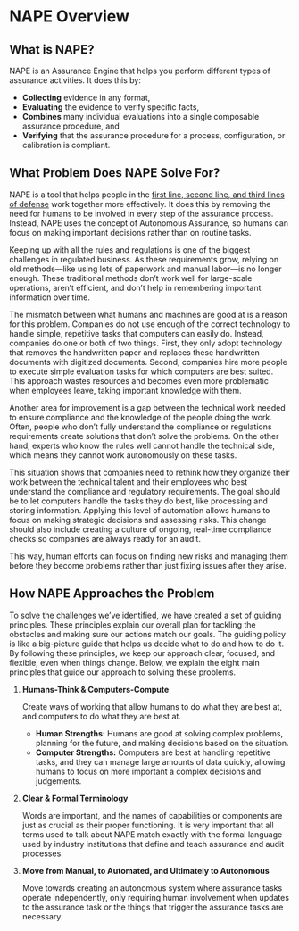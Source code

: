 # NAPE Overview

## What is NAPE?

NAPE is an Assurance Engine that helps you perform different types of assurance activities. It does this by:

- **Collecting** evidence in any format,
- **Evaluating** the evidence to verify specific facts,
- **Combines** many individual evaluations into a single composable assurance procedure, and
- **Verifying** that the assurance procedure for a process, configuration, or calibration is compliant.

## What Problem Does NAPE Solve For?

NAPE is a tool that helps people in the [first line, second line, and third lines of defense](iia-three-lines-of-defense.topic) work together more effectively. It does this by removing the need for humans to be involved in every step of the assurance process. Instead, NAPE uses the concept of Autonomous Assurance, so humans can focus on making important decisions rather than on routine tasks.

Keeping up with all the rules and regulations is one of the biggest challenges in regulated business. As these requirements grow, relying on old methods—like using lots of paperwork and manual labor—is no longer enough. These traditional methods don’t work well for large-scale operations, aren’t efficient, and don’t help in remembering important information over time.

The mismatch between what humans and machines are good at is a reason for this problem. Companies do not use enough of the correct technology to handle simple, repetitive tasks that computers can easily do. Instead, companies do one or both of two things. First, they only adopt technology that removes the handwritten paper and replaces these handwritten documents with digitized documents. Second, companies hire more people to execute simple evaluation tasks for which computers are best suited. This approach wastes resources and becomes even more problematic when employees leave, taking important knowledge with them.

Another area for improvement is a gap between the technical work needed to ensure compliance and the knowledge of the people doing the work. Often,  people who don’t fully understand the compliance or regulations requirements create solutions that don’t solve the problems. On the other hand, experts who know the rules well cannot handle the technical side, which means they cannot work autonomously on these tasks.

This situation shows that companies need to rethink how they organize their work between the technical talent and their employees who best understand the compliance and regulatory requirements. The goal should be to let computers handle the tasks they do best, like processing and storing information. Applying this level of automation allows humans to focus on making strategic decisions and assessing risks. This change should also include creating a culture of ongoing, real-time compliance checks so companies are always ready for an audit.

This way, human efforts can focus on finding new risks and managing them before they become problems rather than just fixing issues after they arise.

## How NAPE Approaches the Problem

To solve the challenges we’ve identified, we have created a set of guiding principles. These principles explain our overall plan for tackling the obstacles and making sure our actions match our goals. The guiding policy is like a big-picture guide that helps us decide what to do and how to do it. By following these principles, we keep our approach clear, focused, and flexible, even when things change. Below, we explain the eight main principles that guide our approach to solving these problems.

1. **Humans-Think & Computers-Compute**

    Create ways of working that allow humans to do what they are best at, and computers to do what they are best at.

   - **Human Strengths:** Humans are good at solving complex problems, planning for the future, and making decisions based on the situation.
   - **Computer Strengths:** Computers are best at handling repetitive tasks, and they can manage large amounts of data quickly, allowing humans to focus on more important a complex decisions and judgements.

2. **Clear & Formal Terminology**

   Words are important, and the names of capabilities or components are just as crucial as their proper functioning. It is very important that all terms used to talk about NAPE match exactly with the formal language used by industry institutions that define and teach assurance and audit processes.

3. **Move from Manual, to Automated, and Ultimately to Autonomous**

   Move towards creating an autonomous system where assurance tasks operate independently, only requiring human involvement when updates to the assurance task or the things that trigger the assurance tasks are necessary.


